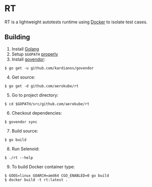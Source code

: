 # RT
RT is a lightweight autotests runtime using [Docker](http://docker.com) to isolate test cases.

## Building

1) Install [Golang](https://golang.org/doc/install)
2) Setup `$GOPATH` [properly](https://github.com/golang/go/wiki/GOPATH)
3) Install [govendor](https://github.com/kardianos/govendor): 
```
$ go get -u github.com/kardianos/govendor
```
4) Get source:
```
$ go get -d github.com/aerokube/rt
```
5) Go to project directory:
```
$ cd $GOPATH/src/github.com/aerokube/rt
```
6) Checkout dependencies:
```
$ govendor sync
```
7) Build source:
```
$ go build
```
8) Run Selenoid:
```
$ ./rt --help
```
9) To build Docker container type:
```
$ GOOS=linux GOARCH=amd64 CGO_ENABLED=0 go build
$ docker build -t rt:latest .
```
